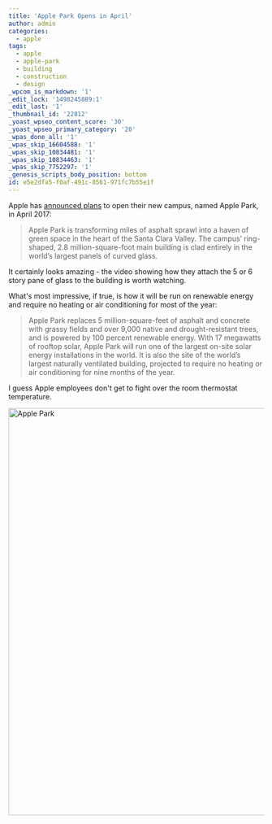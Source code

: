 ```yaml
---
title: 'Apple Park Opens in April'
author: admin
categories:
  - apple
tags:
  - apple
  - apple-park
  - building
  - construction
  - design
_wpcom_is_markdown: '1'
_edit_lock: '1498245889:1'
_edit_last: '1'
_thumbnail_id: '22812'
_yoast_wpseo_content_score: '30'
_yoast_wpseo_primary_category: '20'
_wpas_done_all: '1'
_wpas_skip_16604588: '1'
_wpas_skip_10834481: '1'
_wpas_skip_10834463: '1'
_wpas_skip_7752297: '1'
_genesis_scripts_body_position: bottom
id: e5e2dfa5-f0af-491c-8561-971fc7b55e1f
---
```

<p>Apple has <a href="http://www.apple.com/newsroom/2017/02/apple-park-opens-to-employees-in-april.html">announced plans</a> to open their new campus, named Apple Park, in April 2017:</p>
<blockquote><p>
  Apple Park is transforming miles of asphalt sprawl into a haven of green space in the heart of the Santa Clara Valley. The campus’ ring-shaped, 2.8 million-square-foot main building is clad entirely in the world’s largest panels of curved glass.
</p></blockquote>
<p>It certainly looks amazing - the video showing how they attach the 5 or 6 story pane of glass to the building is worth watching.</p>
<p>What's most impressive, if true, is how it will be run on renewable energy and require no heating or air conditioning for most of the year:</p>
<blockquote><p>
  Apple Park replaces 5 million-square-feet of asphalt and concrete with grassy fields and over 9,000 native and drought-resistant trees, and is powered by 100 percent renewable energy. With 17 megawatts of rooftop solar, Apple Park will run one of the largest on-site solar energy installations in the world. It is also the site of the world’s largest naturally ventilated building, projected to require no heating or air conditioning for nine months of the year.
</p></blockquote>
<p>I guess Apple employees don't get to fight over the room thermostat temperature.</p>
<p><img class="aligncenter wp-image-22812" src="https://res.cloudinary.com/dtvjovih7/image/upload/r_9/v1498245813/apple-park-photo-1-building-trees_iapfu1.jpg" alt="Apple Park" width="1200" height="801" /></p>
